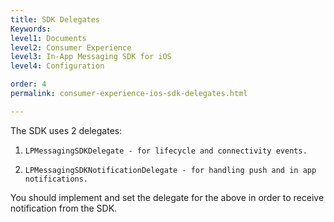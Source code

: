 ```yaml
---
title: SDK Delegates
Keywords:
level1: Documents
level2: Consumer Experience
level3: In-App Messaging SDK for iOS
level4: Configuration

order: 4
permalink: consumer-experience-ios-sdk-delegates.html

---
```

The SDK uses 2 delegates:

1. `LPMessagingSDKDelegate - for lifecycle and connectivity events.`

2. `LPMessagingSDKNotificationDelegate - for handling push and in app notifications.`

You should implement and set the delegate for the above in order to receive notification from the SDK.